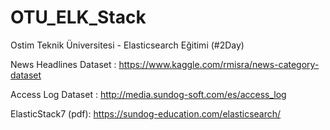 # OTU_ELK_Stack
Ostim Teknik Üniversitesi - Elasticsearch Eğitimi (#2Day)


News Headlines Dataset : https://www.kaggle.com/rmisra/news-category-dataset

Access Log Dataset :  http://media.sundog-soft.com/es/access_log

ElasticStack7 (pdf): https://sundog-education.com/elasticsearch/
